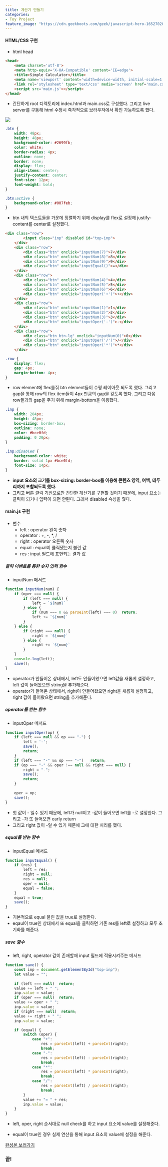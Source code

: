 ```yaml
---
title: 계산기 만들기
categories:
- Toy Project
feature_image: "https://cdn.geekboots.com/geek/javascript-hero-1652702096795.webp"
---
```


 

#### HTML/CSS 구현

- html head

```html
<head>
    <meta charset='utf-8'>
    <meta http-equiv='X-UA-Compatible' content='IE=edge'>
    <title>Simple Calculator</title>
    <meta name='viewport' content='width=device-width, initial-scale=1'>
    <link rel='stylesheet' type='text/css' media='screen' href='main.css'>
    <script src='main.js'></script>
</head>
```

- 간단하게 root 디렉토리에 index.html과 main.css로 구성했다. 그리고 live server를 구동해 html 수정시 즉각적으로 브라우저에서 확인 가능하도록 했다. 

<div><img src= "/assets/img/post/calculator.PNG"></div>

```css
.btn {
    width: 48px;
    height: 48px;
    background-color: #2699fb;
    color: white;
    border-radius: 4px;
    outline: none;
    border: none;
    display: flex;
    align-items: center;
    justify-content: center;
    font-size: 12px;
    font-weight: bold;
}

.btn:active {
    background-color: #007feb;
}
```

- btn 내의 텍스트들을 가운데 정렬하기 위해 display를 flex로 설정해 justify-content를 center로 설정했다. 

```html
<div class="row">
        <input class="inp" disabled id="top-inp">
    </div>
    <div class="row">
        <div class="btn" onclick="inputNum(7)">7</div>
        <div class="btn" onclick="inputNum(8)">8</div>
        <div class="btn" onclick="inputNum(9)">9</div>
        <div class="btn" onclick="inputEqual()">=</div>
    </div>
    <div class="row">
        <div class="btn" onclick="inputNum(4)">4</div>
        <div class="btn" onclick="inputNum(5)">5</div>
        <div class="btn" onclick="inputNum(6)">6</div>
        <div class="btn" onclick="inputOper('+')">+</div>
    </div>
    <div class="row">
        <div class="btn" onclick="inputNum(1)">1</div>
        <div class="btn" onclick="inputNum(2)">2</div>
        <div class="btn" onclick="inputNum(3)">3</div>
        <div class="btn" onclick="inputOper('-')">-</div>
    </div>
    <div class="row">
        <div class="btn btn-lg" onclick="inputNum(0)">0</div>
        <div class="btn" onclick="inputOper('/')">/</div>
        <div class="btn" onclick="inputOper('*')">*</div>
    </div>
```

```css
.row {
    display: flex;
    gap: 4px;
    margin-bottom: 4px;
}
```

- row element에 flex를줘 btn element들이 수평 레이아웃 되도록 했다. 그리고 gap을 통해 row의 flex item들이 4px 만큼의 gap을 갖도록 했다. 그리고 다음 row들과의 gap을 주기 위해 margin-bottom을 이용했다. 

```css
.inp {
    width: 204px;
    height: 48px;
    box-sizing: border-box;
    outline: none;
    color: #bce0fd;
    padding: 0 20px;
}
 
.inp:disabled {
    background-color: white;
    border: solid 1px #bce0fd;
    font-size: 14px;
}
```

- **input 요소의 크기를 box-sizing: border-box를 이용해 콘텐츠 영역, 여백, 테두리까지 포함되도록 했다.**
- 그리고 버튼 클릭 기반으로만 간단한 계산기를 구현할 것이기 때문에, input 요소는 클릭이 되거나 입력이 되면 안된다. 그래서 disabled 속성을 줬다.

#### main.js 구현

- 변수
  - left : operator 왼쪽 숫자
  - operator : +, -, *, /
  - right : operator 오른쪽 숫자
  - equal : equal이 클릭됐는지 불린 값
  - res : input 필드에 표현되는 결과 값

##### 클릭 이벤트를 통한 숫자 입력 함수

- inputNum 메서드

```js
function inputNum(num) {
    if (oper === null) {
        if (left === null) {
            left = `${num}`
        } else {
            if (num === 0 && parseInt(left) === 0)  return;
            left += `${num}`
        }
    } else {        
        if (right === null) {
            right = `${num}`
        } else {
            right += `${num}`
        }
    }
    console.log(left);
    save();
}
```

- operator가 안들어온 상태에서, left도 안들어왔으면 left값을 새롭게 설정하고, left 값이 들어왔으면 string을 추가해준다.
- operator가 들어온 상태에서, right이 안들어왔으면 right을 새롭게 설정하고, right 값이 들어왔으면 string을 추가해준다.

##### operator를 받는 함수

- inputOper 메서드

```js
function inputOper(op) {
    if (left === null && op === "-") {
        left = '-';
        save();
        return;
    }
    if (left === "-" && op === "-")   return;
    if (op === "-" && oper !== null && right === null) {
        right = "-";
        save();
        return;
    }
    
    oper = op;
    save();
}
```

- 첫 값이 - 일수 있기 때문에, left가 null이고 -값이 들어오면 left를 -로 설정한다. 그리고 -가 또 들어오면 early return
- 그리고 right 값이 -일 수 있기 때문에 그에 대한 처리를 했다.

##### equal를 받는 함수

- inputEqual 메서드

```js
function inputEqual() {
    if (res) {
        left = res;
        right = null;
        res = null;
        oper = null;
        equal = false;
    }
    equal = true;
    save(); 
}
```

- 기본적으로 equal 불린 값을 true로 설정한다.
- eqaul이 true인 상태에서 또 equal을 클릭하면 기존 res를 left로 설정하고 모두 초기화를 해준다.

##### save 함수

- left, right, operator 값이 존재할때 input 필드에 적용시켜주는 메서드

```js
function save() {
    const inp = document.getElementById("top-inp");
    let value = "";
    
    if (left === null)  return;
    value += left + " ";
    inp.value = value;
    if (oper === null)  return;
    value += oper + " ";
    inp.value = value;
    if (right === null)  return;
    value += right + " ";
    inp.value = value;

    if (equal) {
        switch (oper) {
            case "+":
                res = parseInt(left) + parseInt(right);
                break;
            case "-":
                res = parseInt(left) - parseInt(right);
                break;
            case "*":
                res = parseInt(left) * parseInt(right);
                break;
            case "/":
                res = parseInt(left) / parseInt(right);
                break;
        }
        value += "= " + res;
        inp.value = value;
    }
}
```

- left, oper, right 순서대로 null check를 하고 input 요소에 value를 설정해준다.

- equal이 true인 경우 실제 연산을 통해 input 요소의 value에 설정을 해준다.


<a href="https://sunghyunmoon.github.io/calculator">완성본 보러가기</a>

<h3>끝!</h3> 
